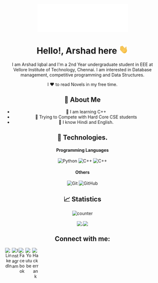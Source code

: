 <div align="center">
<img src="./arshadiqbal007.gif" alt="@arshadiqbal007">

# Hello!, Arshad here <img src="./wave.gif" width="30px">

I am Arshad Iqbal and I'm a 2nd Year undergraduate student in EEE at Vellore Institute of Technology, Chennai. I am interested in Database management, competitive programming and Data Structures.

I ❤️ to read Novels in my free time.

## 🤵 About Me

- 🌱 I am learning C++
- 🤔 Trying to Compete with Hard Core CSE students
- 💬 I know Hindi and English.

## 🔧 Technologies.

#### Programming Languages

![Python](https://img.shields.io/badge/-Python-black?style=flat-square&logo=Python)
![C++](https://img.shields.io/badge/-C-black?style=flat-square&logo=c)
![C++](https://img.shields.io/badge/-C++-black?style=flat-square&logo=c%2B%2B)


#### Others

![Git](https://img.shields.io/badge/-Git-black?style=flat-square&logo=git)
![GitHub](https://img.shields.io/badge/-GitHub-black?style=flat-square&logo=github)

## 📈 Statistics

<div align="center">
  
![counter](https://enz0y3e2nxtyn0a.m.pipedream.net)
</div>
<a href="https://github.com/arshadiqbal007/arshadiqbal007">
<img align="center" height="170px" src="https://github-readme-stats.vercel.app/api?username=arshadiqbal007&theme=great-gatsby&show_icons=true&include_all_commits=true" />
</a>
<a href="https://github.com/arshadiqbal007/arshadiqbal007">
<img align="center" height="170px" src="https://github-readme-stats.vercel.app/api/top-langs/?username=arshadiqbal007&layout=compact&theme=great-gatsby&show_icons=true&langs_count=6"/>
</a>

## Connect with me:

[<img align="left" alt="LinkedIn" width="22px" src="https://www.flaticon.com/svg/static/icons/svg/174/174857.svg" />][linkedin]
[<img align="left" alt="Instagram" width="22px" src="https://www.flaticon.com/svg/static/icons/svg/174/174855.svg" />][instagram]
[<img align="left" alt="Facebook" width="22px" src="https://www.flaticon.com/svg/static/icons/svg/145/145802.svg" />][facebook]
[<img align="left" alt="Youtube" width="22px" src="https://www.flaticon.com/svg/static/icons/svg/174/174883.svg" />][youtube]
[<img align="left" alt="Hackerrank" width="22px" src="https://1.bp.blogspot.com/-ULT9oDhqr24/XJYCrttOEpI/AAAAAAAAJYE/inXHXlzblBI3SbcGpiUj4TMNj-E8uPlaQCK4BGAYYCw/s1600/logo%2Bhackerrank%2Bicon.png" />][hackerrank]
<br><br>

[instagram]: https://www.instagram.com/arshad._.iqbal/
[linkedin]: https://www.linkedin.com/in/arshad-iqbal-b11593126/
[facebook]: https://www.facebook.com/arshad.iqbal.50951101/
[youtube]: https://www.youtube.com/channel/UCwnlwdalA1qPjsM2SnavQug?view_as=subscriber
[hackerrank]: https://www.hackerrank.com/arshadiqbal129

